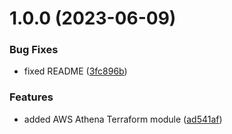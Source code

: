 # 1.0.0 (2023-06-09)


### Bug Fixes

* fixed README ([3fc896b](https://github.com/data-platform-hq/terraform-aws-athena/commit/3fc896ba3ebb6d71b1ec7b6006e2673eede53ddf))


### Features

* added AWS Athena Terraform module ([ad541af](https://github.com/data-platform-hq/terraform-aws-athena/commit/ad541af3b92d2ffe1a7253ccdd4c152d8ddd23c9))
